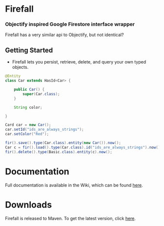 # Firefall
### Objectify inspired Google Firestore interface wrapper

Firefall has a very similar api to Objectify, but not identical?

## Getting Started
* Firefall lets you persist, retrieve, delete, and query your own typed objects.


```java
@Entity
class Car extends HasId<Car> {

    public Car() {
        super(Car.class);
    }

    String color;

}

Card car = new Car();
car.setId("ids_are_always_strings");
car.setColor("Red");

fir().save().type(Car.class).entity(new Car()).now();
Car c = fir().load().type(Car.class).id("ids_are_always_strings").now();
fir().delete().type(Basic.class).entity(c).now();
```

# Documentation
Full documentation is available in the Wiki, which can be found [here](https://github.com/UrbanChrisy/firefall/wiki).

# Downloads
Firefall is released to Maven. To get the latest version, click [here](https://search.maven.org/artifact/nz.co.delacour/firefall-core).
